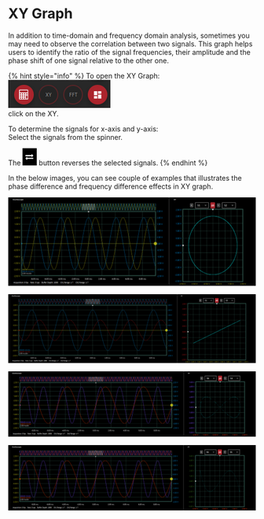 # XY Graph

In addition to time-domain and frequency domain analysis, sometimes you may need to observe the correlation between two signals. This graph helps users to identify the ratio of the signal frequencies, their amplitude and the phase shift of one signal relative to the other one.

{% hint style="info" %}
To open the XY Graph:  
   ![](../../../../.gitbook/assets/image%20%2889%29.png)   
    click on the XY.

To determine the signals for x-axis and y-axis:  
    Select the signals from the spinner.

The ![](../../../../.gitbook/assets/image%20%2821%29.png) button reverses the selected signals. 
{% endhint %}

In the below images, you can see couple of examples that illustrates the phase difference and frequency difference effects in XY graph.

![2 signals with the same frequency and 90 degree phase shift](../../../../.gitbook/assets/image%20%2820%29.png)

![2 signals with the same frequency and 0 degree phase difference](../../../../.gitbook/assets/image%20%2811%29.png)

![The frequency of y-axis signal is two times the frequency of x-axis signal and 0 degree phase difference ](../../../../.gitbook/assets/image%20%2830%29.png)

![The frequency of y-axis signal is three times the frequency of x-axis signal and 0 degree phase difference ](../../../../.gitbook/assets/image%20%28112%29.png)

